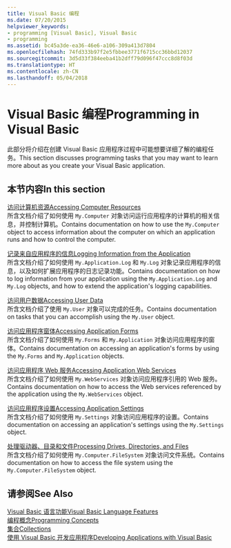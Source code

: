 ```yaml
---
title: Visual Basic 编程
ms.date: 07/20/2015
helpviewer_keywords:
- programming [Visual Basic], Visual Basic
- programming
ms.assetid: bc45a3de-ea36-46e6-a106-309a413d7804
ms.openlocfilehash: 74fd333b97f2e5fbbee3771f6715cc36bbd12037
ms.sourcegitcommit: 3d5d33f384eeba41b2dff79d096f47ccc8d8f03d
ms.translationtype: HT
ms.contentlocale: zh-CN
ms.lasthandoff: 05/04/2018
---
```

# <a name="programming-in-visual-basic"></a><span data-ttu-id="704b1-102">Visual Basic 编程</span><span class="sxs-lookup"><span data-stu-id="704b1-102">Programming in Visual Basic</span></span>
<span data-ttu-id="704b1-103">此部分将介绍在创建 Visual Basic 应用程序过程中可能想要详细了解的编程任务。</span><span class="sxs-lookup"><span data-stu-id="704b1-103">This section discusses programming tasks that you may want to learn more about as you create your Visual Basic application.</span></span>  
  
## <a name="in-this-section"></a><span data-ttu-id="704b1-104">本节内容</span><span class="sxs-lookup"><span data-stu-id="704b1-104">In this section</span></span>  
 [<span data-ttu-id="704b1-105">访问计算机资源</span><span class="sxs-lookup"><span data-stu-id="704b1-105">Accessing Computer Resources</span></span>](../../../visual-basic/developing-apps/programming/computer-resources/computer-resources.md)  
 <span data-ttu-id="704b1-106">所含文档介绍了如何使用 `My.Computer` 对象访问运行应用程序的计算机的相关信息，并控制计算机。</span><span class="sxs-lookup"><span data-stu-id="704b1-106">Contains documentation on how to use the `My.Computer` object to access information about the computer on which an application runs and how to control the computer.</span></span>  
  
 [<span data-ttu-id="704b1-107">记录来自应用程序的信息</span><span class="sxs-lookup"><span data-stu-id="704b1-107">Logging Information from the Application</span></span>](../../../visual-basic/developing-apps/programming/log-info/logging-information-from-the-application.md)  
 <span data-ttu-id="704b1-108">所含文档介绍了如何使用 `My.Application.Log` 和 `My.Log` 对象记录应用程序的信息，以及如何扩展应用程序的日志记录功能。</span><span class="sxs-lookup"><span data-stu-id="704b1-108">Contains documentation on how to log information from your application using the `My.Application.Log` and `My.Log` objects, and how to extend the application's logging capabilities.</span></span>  
  
 [<span data-ttu-id="704b1-109">访问用户数据</span><span class="sxs-lookup"><span data-stu-id="704b1-109">Accessing User Data</span></span>](../../../visual-basic/developing-apps/programming/accessing-user-data.md)  
 <span data-ttu-id="704b1-110">所含文档介绍了使用 `My.User` 对象可以完成的任务。</span><span class="sxs-lookup"><span data-stu-id="704b1-110">Contains documentation on tasks that you can accomplish using the `My.User` object.</span></span>  
  
 [<span data-ttu-id="704b1-111">访问应用程序窗体</span><span class="sxs-lookup"><span data-stu-id="704b1-111">Accessing Application Forms</span></span>](../../../visual-basic/developing-apps/programming/accessing-application-forms.md)  
 <span data-ttu-id="704b1-112">所含文档介绍了如何使用 `My.Forms` 和 `My.Application` 对象访问应用程序的窗体。</span><span class="sxs-lookup"><span data-stu-id="704b1-112">Contains documentation on accessing an application's forms by using the `My.Forms` and `My.Application` objects.</span></span>  
  
 [<span data-ttu-id="704b1-113">访问应用程序 Web 服务</span><span class="sxs-lookup"><span data-stu-id="704b1-113">Accessing Application Web Services</span></span>](../../../visual-basic/developing-apps/programming/accessing-application-web-services.md)  
 <span data-ttu-id="704b1-114">所含文档介绍了如何使用 `My.WebServices` 对象访问应用程序引用的 Web 服务。</span><span class="sxs-lookup"><span data-stu-id="704b1-114">Contains documentation on how to access the Web services referenced by the application using the `My.WebServices` object.</span></span>  
  
 [<span data-ttu-id="704b1-115">访问应用程序设置</span><span class="sxs-lookup"><span data-stu-id="704b1-115">Accessing Application Settings</span></span>](../../../visual-basic/developing-apps/programming/app-settings/accessing-application-settings.md)  
 <span data-ttu-id="704b1-116">所含文档介绍了如何使用 `My.Settings` 对象访问应用程序的设置。</span><span class="sxs-lookup"><span data-stu-id="704b1-116">Contains documentation on accessing an application's settings using the `My.Settings` object.</span></span>  
  
 [<span data-ttu-id="704b1-117">处理驱动器、目录和文件</span><span class="sxs-lookup"><span data-stu-id="704b1-117">Processing Drives, Directories, and Files</span></span>](../../../visual-basic/developing-apps/programming/drives-directories-files/processing.md)  
 <span data-ttu-id="704b1-118">所含文档介绍了如何使用 `My.Computer.FileSystem` 对象访问文件系统。</span><span class="sxs-lookup"><span data-stu-id="704b1-118">Contains documentation on how to access the file system using the `My.Computer.FileSystem` object.</span></span>  
  
## <a name="see-also"></a><span data-ttu-id="704b1-119">请参阅</span><span class="sxs-lookup"><span data-stu-id="704b1-119">See Also</span></span>  
 [<span data-ttu-id="704b1-120">Visual Basic 语言功能</span><span class="sxs-lookup"><span data-stu-id="704b1-120">Visual Basic Language Features</span></span>](../../../visual-basic/programming-guide/language-features/index.md)  
 [<span data-ttu-id="704b1-121">编程概念</span><span class="sxs-lookup"><span data-stu-id="704b1-121">Programming Concepts</span></span>](../../../visual-basic/programming-guide/concepts/index.md)  
 [<span data-ttu-id="704b1-122">集合</span><span class="sxs-lookup"><span data-stu-id="704b1-122">Collections</span></span>](../../../visual-basic/programming-guide/concepts/collections.md)  
 [<span data-ttu-id="704b1-123">使用 Visual Basic 开发应用程序</span><span class="sxs-lookup"><span data-stu-id="704b1-123">Developing Applications with Visual Basic</span></span>](../../../visual-basic/developing-apps/index.md)
